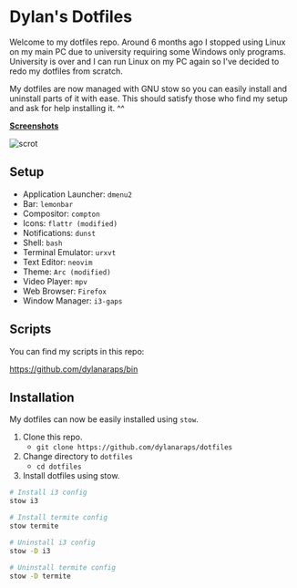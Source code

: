 # Dylan's Dotfiles

Welcome to my dotfiles repo. Around 6 months ago I stopped using Linux on my main PC due to university requiring some Windows only programs. University is over and I can run Linux on my PC again so I've decided to redo my dotfiles from scratch.

My dotfiles are now managed with GNU stow so you can easily install and uninstall parts of it with ease. This should satisfy those who find my setup and ask for help installing it. \^\^

**[Screenshots](https:/dylanaraps.com/pages/rice)**

![scrot](https://i.imgur.com/rD8BJyF.png)

## Setup

- Application Launcher: `dmenu2`
- Bar: `lemonbar`
- Compositor: `compton`
- Icons: `flattr (modified)`
- Notifications: `dunst`
- Shell: `bash`
- Terminal Emulator: `urxvt`
- Text Editor: `neovim`
- Theme: `Arc (modified)`
- Video Player: `mpv`
- Web Browser: `Firefox`
- Window Manager: `i3-gaps`


## Scripts

You can find my scripts in this repo:

https://github.com/dylanaraps/bin


## Installation

My dotfiles can now be easily installed using `stow`.

1. Clone this repo.
    - `git clone https://github.com/dylanaraps/dotfiles`
2. Change directory to `dotfiles`
    - `cd dotfiles`
3. Install dotfiles using stow.


```sh
# Install i3 config
stow i3

# Install termite config
stow termite

# Uninstall i3 config
stow -D i3

# Uninstall termite config
stow -D termite
```
